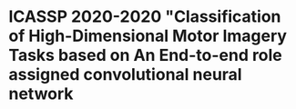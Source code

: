 # ICASSP 2020-2020 "Classification of High-Dimensional Motor Imagery Tasks based on An End-to-end role assigned convolutional neural network
